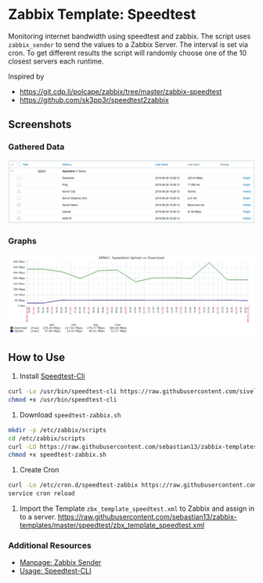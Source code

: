 # Zabbix Template: Speedtest

Monitoring internet bandwidth using speedtest and zabbix. The script uses `zabbix_sender` to send the values to a Zabbix Server. The interval is set via cron. To get different results the script will randomly choose one of the 10 closest servers each runtime.

Inspired by

- https://git.cdp.li/polcape/zabbix/tree/master/zabbix-speedtest
- https://github.com/sk3pp3r/speedtest2zabbix

## Screenshots
### Gathered Data
![Latest Data](screenshots/data.png)

### Graphs
![Triggers](screenshots/graph-up-down.png)


## How to Use

1. Install [Speedtest-Cli](https://github.com/sivel/speedtest-cli)

 ```bash
curl -Lo /usr/bin/speedtest-cli https://raw.githubusercontent.com/sivel/speedtest-cli/master/speedtest.py
chmod +x /usr/bin/speedtest-cli
```

1. Download `speedtest-zabbix.sh`

 ```bash
mkdir -p /etc/zabbix/scripts
cd /etc/zabbix/scripts
curl -LO https://raw.githubusercontent.com/sebastian13/zabbix-templates/master/speedtest/scripts/speedtest-zabbix.sh
chmod +x speedtest-zabbix.sh
```

1. Create Cron

 ```bash
curl -Lo /etc/cron.d/speedtest-zabbix https://raw.githubusercontent.com/sebastian13/zabbix-templates/master/speedtest/speedtest-zabbix.cron
service cron reload
```

1. Import the Template `zbx_template_speedtest.xml` to Zabbix and assign in to a server.
 https://raw.githubusercontent.com/sebastian13/zabbix-templates/master/speedtest/zbx_template_speedtest.xml

### Additional Resources

- [Manpage: Zabbix Sender](https://www.zabbix.com/documentation/current/manpages/zabbix_sender)
- [Usage: Speedtest-CLI](https://github.com/sivel/speedtest-cli)